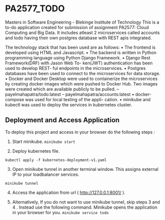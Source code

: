 # PA2577_TODO
Masters in Software Engineering - Blekinge Institute of Technology
This is a to-do application created for submission of assignment PA2577: Cloud Computing and Big Data.
It includes atleast 2 microservices called accounts and todo having their own postgres database with REST apis integrated.

The technology stack that has been used are as follows:
• The frontend is developed using HTML and Javascript.
• The backend is written in Python programming language
using Python Django Framework.
• Django Rest Framework(DRF) with Jason Web To-
ken(JWT) authentication has been used to develop REST-
ful endpoints in the microservices.
• Postgres databases have been used to connect to the
microservices for data storage.
• Docker and Docker Desktop were used to containerize
the microservices by creating docker images which were
pushed to Docker Hub. Two images were created which
are available publicly to be pulled.
– payelmahapatra/todo:latest
– payelmahapatra/accounts:latest
• docker-compose was used for local testing of the appli-
cation.
• minikube and kubectl was used to deploy the services in
kubernetes cluster.

## Deployment and Access Application
To deploy this project and access in your browser do the following steps :
1. Start minikube.
   ```minikube start```

2. Deploy kubernetes file.

```kubectl apply -f kubernetes-deployment-v1.yaml```

3. Open minikube tunnel in another terminal window. This assigns external IP to your loadbalancer services.

```minikube tunnel```

4. Access the application from url ( http://127.0.0.1:8001/ ).
   
5. Alternatively, If you do not want to use minikube tunnel, skip steps 3 and 4 . Instead use the following command. Minikube opens the application in your browser for you.
```minikube service todo```
